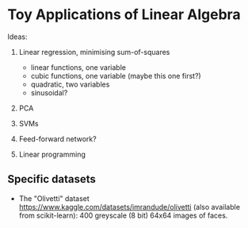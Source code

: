 # Toy Applications of Linear Algebra

Ideas:

1. Linear regression, minimising sum-of-squares
   - linear functions, one variable
   - cubic functions, one variable (maybe this one first?)
   - quadratic, two variables
   - sinusoidal? 

2. PCA
3. SVMs
4. Feed-forward network?
5. Linear programming


## Specific datasets

- The "Olivetti" dataset
  https://www.kaggle.com/datasets/imrandude/olivetti (also available
  from scikit-learn): 400 greyscale (8 bit) 64x64 images of faces.

